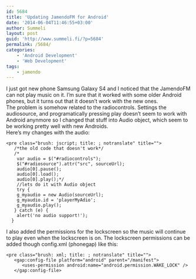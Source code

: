 ```yaml
---
id: 5684
title: 'Updating JamendoFM for Android'
date: '2014-06-04T11:46:55+03:00'
author: Summeli
layout: post
guid: 'http://www.summeli.fi/?p=5684'
permalink: /5684/
categories:
    - 'Android Development'
    - 'Web Development'
tags:
    - jamendo
---
```


I just got new phone Samsung Galaxy S4 and I noticed that the JamendoFM can not play music on it. I’m sure that it worked with some older Android phones, but it turns out that it doesn’t work with the new ones.  
The problem is somehow related to the radiocontrols. Settings the audiosource, and programatically pressing play doesn’t seem to work with Android anynmore so I changed that stuff into Audio object, which seem to be working pretty well with new Androids.  
Here’s my changes with the audio:

```
<pre class="brush: jscript; title: ; notranslate" title="">
   /*the old code that doesn't work*/
   /*
    var audio = $("#radiocontrols");
    $("#radiosource").attr("src", sourceUrl);
    audio[0].pause();
    audio[0].load();
    audio[0].play();*/
    //lets do it with Audio object
    try {
    g_myaudio = new Audio(sourceUrl);
    g_myaudio.id = 'playerMyAdio';
    g_myaudio.play();
   } catch (e) {
    alert('no audio support!');
  }
```

I also added the permissions for the lockscreen so the music will continue to play even when the lockscreen is on. The lockscreen permissions can be added though config.xml (phonegap) like this:

```
<pre class="brush: xml; title: ; notranslate" title="">
   <gap:config-file platform="android" parent="/manifest">
      <uses-permission android:name="android.permission.WAKE_LOCK" />
   </gap:config-file>
```